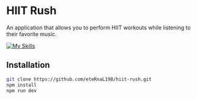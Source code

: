 # HIIT Rush

An application that allows you to perform HIIT workouts while listening to their favorite music.

[![My Skills](https://skillicons.dev/icons?i=ts,next,tailwind)](https://skillicons.dev)

## Installation

```bash
git clone https://github.com/eteRnaL198/hiit-rush.git
npm install
npm run dev
```
